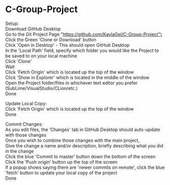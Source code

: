 # C-Group-Project
Setup:\
Download GitHub Desktop\
Go to the Git Project Page "https://github.com/KaylaGel/C-Group-Project"\
Click the Green 'Clone or Download' button\
Click 'Open in Desktop' - This should open GitHub Desktop\
In the 'Local Path' field, specify which folder you would like the Project to be saved to on your local machine\
Click 'Clone'\
Wait\
Click 'Fetch Origin' which is located up the top of the window\
Click 'Show in Explorer' which is located in the middle of the window\
Open the Project folder/files in whichever text editor you prefer (SubLime/VisualStudio/CLion/etc.)\
Done

Update Local Copy:\
Click 'Fetch Origin' which is located up the top of the window\
Done

Commit Changes:\
As you edit files, the 'Changes' tab in GitHub Desktop should auto-update with those changes\
Once you wish to combine those changes with the main project,\
Give the change a name and/or description, briefly describing what you did in the change\
Click the blue 'Commit to master' button down the bottom of the screen\
Click the 'Push origin' button up the top of the screen\
If a popup shows saying there are 'newer commits on remote', click the blue 'fetch' button to update your local copy of the project\
Done
